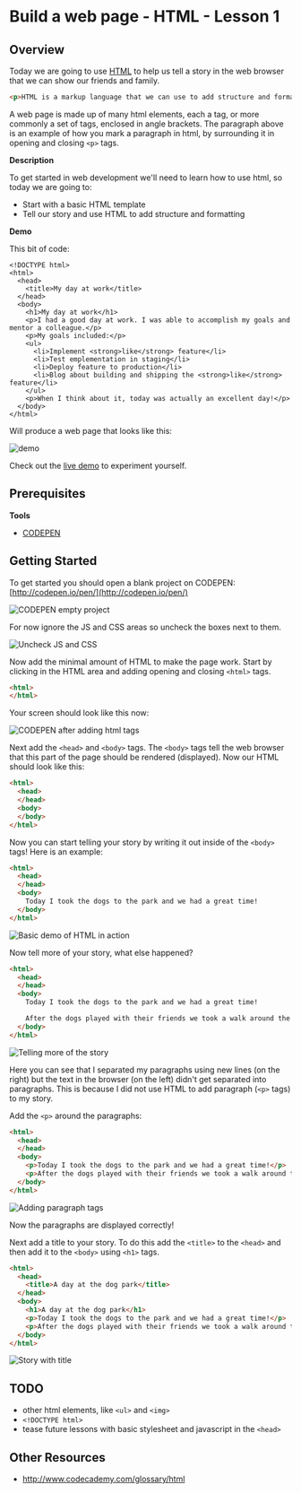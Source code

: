 # Build a web page - HTML - Lesson 1

## Overview

Today we are going to use [HTML](http://en.wikipedia.org/wiki/HTML) to help us tell a story in the web browser that we can show our friends and family.

```html
<p>HTML is a markup language that we can use to add structure and formatting to our story in web browsers, like Safari or Chrome. When we use HTML to tell a story in the web browser, we are creating a web page.</p>
```

A web page is made up of many html elements, each a tag, or more commonly a set of tags, enclosed in angle brackets. The paragraph above is an example of how you mark a paragraph in html, by surrounding it in opening and closing `<p>` tags.

**Description**

To get started in web development we'll need to learn how to use html, so today we are going to:

* Start with a basic HTML template
* Tell our story and use HTML to add structure and formatting

**Demo**

This bit of code:

```
<!DOCTYPE html>
<html>
  <head>
    <title>My day at work</title>
  </head>
  <body>
    <h1>My day at work</h1>
    <p>I had a good day at work. I was able to accomplish my goals and mentor a colleague.</p>
    <p>My goals included:</p>
    <ul>
      <li>Implement <strong>like</strong> feature</li>
      <li>Test emplementation in staging</li>
      <li>Deploy feature to production</li>
      <li>Blog about building and shipping the <strong>like</strong> feature</li>
    </ul>
    <p>When I think about it, today was actually an excellent day!</p>
  </body>
</html>
```

Will produce a web page that looks like this:

![demo](http://cl.ly/image/0e1d3b2C3y2P/content#.png)

Check out the [live demo](http://codepen.io/anon/pen/vmibf) to experiment yourself.

## Prerequisites

**Tools**

* [CODEPEN](http://codepen.io/pen/)

## Getting Started

To get started you should open a blank project on CODEPEN: [http://codepen.io/pen/](http://codepen.io/pen/)

![CODEPEN empty project](http://cl.ly/image/061a2T1r0K1a/content#.png)

For now ignore the JS and CSS areas so uncheck the boxes next to them.

![Uncheck JS and CSS](http://cl.ly/image/1g0G050U1g1S/content#.png)

Now add the minimal amount of HTML to make the page work. Start by clicking in the HTML area and adding opening and closing `<html>` tags.

```html
<html>
</html>
```

Your screen should look like this now:

![CODEPEN after adding html tags](http://cl.ly/image/1i2I2F0K0W3u/content#.png)

Next add the `<head>` and `<body>` tags. The `<body>` tags tell the web browser that this part of the page should be rendered (displayed). Now our HTML should look like this:

```html
<html>
  <head>
  </head>
  <body>
  </body>
</html>
```

Now you can start telling your story by writing it out inside of the `<body>` tags! Here is an example:

```html
<html>
  <head>
  </head>
  <body>
    Today I took the dogs to the park and we had a great time!
  </body>
</html>
```

![Basic demo of HTML in action](http://cl.ly/image/1J1e341a3830/content#.png)

Now tell more of your story, what else happened?

```html
<html>
  <head>
  </head>
  <body>
    Today I took the dogs to the park and we had a great time!

    After the dogs played with their friends we took a walk around the track together.
  </body>
</html>
```

![Telling more of the story](http://cl.ly/image/1S1h0u0D003C/content#.png)

Here you can see that I separated my paragraphs using new lines (on the right) but the text in the browser (on the left) didn't get separated into paragraphs. This is because I did not use HTML to add  paragraph (`<p>` tags) to my story.

Add the `<p>` around the paragraphs:

```html
<html>
  <head>
  </head>
  <body>
    <p>Today I took the dogs to the park and we had a great time!</p>
    <p>After the dogs played with their friends we took a walk around the track together.</p>
  </body>
</html>
```

![Adding paragraph tags](http://cl.ly/image/0K460a2b2K3V/content#.png)

Now the paragraphs are displayed correctly!

Next add a title to your story. To do this add the `<title>` to the `<head>` and then add it to the `<body>` using `<h1>` tags.

```html
<html>
  <head>
    <title>A day at the dog park</title>
  </head>
  <body>
    <h1>A day at the dog park</h1>
    <p>Today I took the dogs to the park and we had a great time!</p>
    <p>After the dogs played with their friends we took a walk around the track together.</p>
  </body>
</html>
```

![Story with title](http://cl.ly/image/1q0x0a1m3C1G/content#.png)

## TODO

* other html elements, like `<ul>` and `<img>`
* `<!DOCTYPE html>`
* tease future lessons with basic stylesheet and javascript in the `<head>`

## Other Resources

* http://www.codecademy.com/glossary/html

